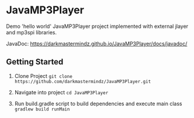 # JavaMP3Player
Demo 'hello world' JavaMP3Player project implemented with external jlayer and mp3spi libraries.

JavaDoc: https://darkmastermindz.github.io/JavaMP3Player/docs/javadoc/

## Getting Started
1. Clone Project
`git clone https://github.com/darkmastermindz/JavaMP3Player.git`

2. Navigate into project
`cd JavaMP3Player`

3. Run build.gradle script to build dependencies and execute main class
`gradlew build runMain`
